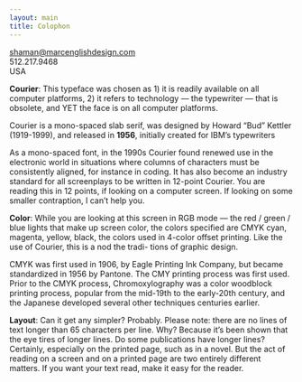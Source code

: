 ```yaml
---
layout: main
title: Colophon
---
```


[shaman@marcenglishdesign.com](mailto:shaman@marcenglishdesign.com)  
512.217.9468  
USA

__Courier__: This typeface was chosen as 1) it is readily available on all computer platforms, 2) it refers to technology — the typewriter — that is obsolete, and YET the face is on all computer platforms.

Courier is a mono-spaced slab serif, was designed by Howard “Bud” Kettler (1919-1999), and released in __1956__, initially created for IBM’s typewriters

As a mono-spaced font, in the 1990s Courier found renewed use in the electronic world in situations where columns of characters must be consistently aligned, for instance in coding. It has also become an industry standard for all screenplays to be written in 12-point Courier. You are reading this in 12 points, if looking on a computer screen. If looking on some smaller contraption, I can’t help you.

__Color__: While you are looking at this screen in RGB mode — the red / green / blue lights that make up screen color, the colors specified are CMYK cyan, magenta, yellow, black, the colors used in 4-color offset printing. Like the use of Courier, this is a nod the tradi- tions of graphic design.

CMYK was first used in 1906, by Eagle Printing Ink Company, but became standardized in 1956 by Pantone. The CMY printing process was first used. Prior to the CMYK process, Chromoxylography was a color woodblock printing process, popular from the mid-19th to the early-20th century, and the Japanese developed several other techniques centuries earlier.

__Layout__: Can it get any simpler? Probably. Please note: there are no lines of text longer than 65 characters per line. Why? Because it’s been shown that the eye tires of longer lines. Do some publications have longer lines? Certainly, especially on the printed page, such as in a novel. But the act of reading on a screen and on a printed page are two entirely different matters. If you want your text read, make it easy for the reader.
